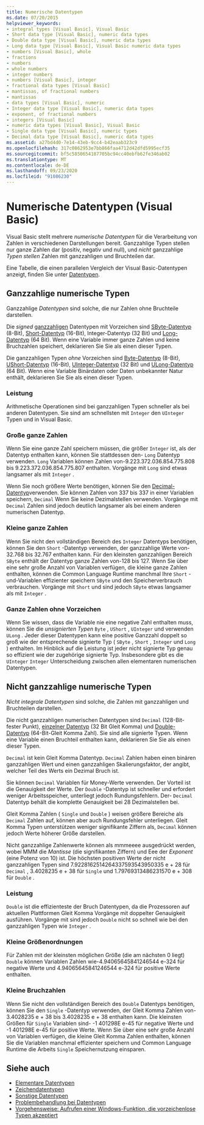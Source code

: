 ```yaml
---
title: Numerische Datentypen
ms.date: 07/20/2015
helpviewer_keywords:
- integral types [Visual Basic], Visual Basic
- Short data type [Visual Basic], numeric data types
- Double data type [Visual Basic], numeric data types
- Long data type [Visual Basic], Visual Basic numeric data types
- numbers [Visual Basic], whole
- fractions
- numbers
- whole numbers
- integer numbers
- numbers [Visual Basic], integer
- fractional data types [Visual Basic]
- mantissas, of fractional numbers
- mantissas
- data types [Visual Basic], numeric
- Integer data type [Visual Basic], numeric data types
- exponent, of fractional numbers
- integers [Visual Basic]
- numeric data types [Visual Basic], Visual Basic
- Single data type [Visual Basic], numeric types
- Decimal data type [Visual Basic], numeric data types
ms.assetid: a27bd4d0-7e14-43eb-9cc4-b42eaab323c9
ms.openlocfilehash: 317c0862953e7bb866faa4712d42dfd5995ecf35
ms.sourcegitcommit: bf5c5850654187705bc94cc40ebfb62fe346ab02
ms.translationtype: MT
ms.contentlocale: de-DE
ms.lasthandoff: 09/23/2020
ms.locfileid: "91086230"
---
```

# <a name="numeric-data-types-visual-basic"></a>Numerische Datentypen (Visual Basic)

Visual Basic stellt mehrere *numerische Datentypen* für die Verarbeitung von Zahlen in verschiedenen Darstellungen bereit. Ganzzahlige Typen stellen nur ganze Zahlen dar (positiv, negativ und null), und *nicht* ganzzahlige *Typen stellen* Zahlen mit ganzzahligen und Bruchteilen dar.  
  
 Eine Tabelle, die einen parallelen Vergleich der Visual Basic-Datentypen anzeigt, finden Sie unter [Datentypen](../../../language-reference/data-types/index.md).  
  
## <a name="integral-numeric-types"></a>Ganzzahlige numerische Typen  

 Ganzzahlige *Datentypen* sind solche, die nur Zahlen ohne Bruchteile darstellen.  
  
 Die *signed* [ganzzahligen](../../../language-reference/data-types/integer-data-type.md) Datentypen mit Vorzeichen sind [SByte-Datentyp](../../../language-reference/data-types/sbyte-data-type.md) (8-Bit), [Short-Datentyp](../../../language-reference/data-types/short-data-type.md) (16-Bit), Integer-Datentyp (32 Bit) und [Long-Datentyp](../../../language-reference/data-types/long-data-type.md) (64 Bit). Wenn eine Variable immer ganze Zahlen und keine Bruchzahlen speichert, deklarieren Sie Sie als einen dieser Typen.  
  
 Die ganzzahligen Typen *ohne* Vorzeichen sind [Byte-Datentyp](../../../language-reference/data-types/byte-data-type.md) (8-Bit), [UShort-Datentyp](../../../language-reference/data-types/ushort-data-type.md) (16-Bit), [UInteger-Datentyp](../../../language-reference/data-types/uinteger-data-type.md) (32 Bit) und [ULong-Datentyp](../../../language-reference/data-types/ulong-data-type.md) (64 Bit). Wenn eine Variable Binärdaten oder Daten unbekannter Natur enthält, deklarieren Sie Sie als einen dieser Typen.  
  
### <a name="performance"></a>Leistung  

 Arithmetische Operationen sind bei ganzzahligen Typen schneller als bei anderen Datentypen. Sie sind am schnellsten mit `Integer` den `UInteger` Typen und in Visual Basic.  
  
### <a name="large-integers"></a>Große ganze Zahlen  

 Wenn Sie eine ganze Zahl speichern müssen, die größer `Integer` ist, als der Datentyp enthalten kann, können Sie stattdessen den- `Long` Datentyp verwenden. `Long` Variablen können Zahlen von-9.223.372.036.854.775.808 bis 9.223.372.036.854.775.807 enthalten. Vorgänge mit `Long` sind etwas langsamer als mit `Integer` .  
  
 Wenn Sie noch größere Werte benötigen, können Sie den [Decimal-Datentyp](../../../language-reference/data-types/decimal-data-type.md)verwenden. Sie können Zahlen von 337 bis 337 in einer Variablen speichern, `Decimal` Wenn Sie keine Dezimalstellen verwenden. Vorgänge mit `Decimal` Zahlen sind jedoch deutlich langsamer als bei einem anderen numerischen Datentyp.  
  
### <a name="small-integers"></a>Kleine ganze Zahlen  

 Wenn Sie nicht den vollständigen Bereich des `Integer` Datentyps benötigen, können Sie den `Short` -Datentyp verwenden, der ganzzahlige Werte von-32.768 bis 32.767 enthalten kann. Für den kleinsten ganzzahligen Bereich `SByte` enthält der Datentyp ganze Zahlen von-128 bis 127. Wenn Sie über eine sehr große Anzahl von Variablen verfügen, die kleine ganze Zahlen enthalten, können die Common Language Runtime manchmal Ihre `Short` -und-Variablen effizienter speichern `SByte` und den Speicherverbrauch verbrauchen. Vorgänge mit `Short` und sind jedoch `SByte` etwas langsamer als mit `Integer` .  
  
### <a name="unsigned-integers"></a>Ganze Zahlen ohne Vorzeichen  

 Wenn Sie wissen, dass die Variable nie eine negative Zahl enthalten muss, können Sie die *unsignierten Typen* `Byte` , `UShort` , `UInteger` und verwenden `ULong` . Jeder dieser Datentypen kann eine positive Ganzzahl doppelt so groß wie der entsprechende signierte Typ ( `SByte` , `Short` , `Integer` und `Long` ) enthalten. Im Hinblick auf die Leistung ist jeder nicht signierte Typ genau so effizient wie der zugehörige signierte Typ. Insbesondere gibt es die `UInteger` `Integer` Unterscheidung zwischen allen elementaren numerischen Datentypen.  
  
## <a name="nonintegral-numeric-types"></a>Nicht ganzzahlige numerische Typen  

 *Nicht integrale Datentypen* sind solche, die Zahlen mit ganzzahligen und Bruchteilen darstellen.  
  
 Die nicht ganzzahligen numerischen Datentypen sind `Decimal` (128-Bit-fester Punkt), [einzelner Datentyp](../../../language-reference/data-types/single-data-type.md) (32 Bit Gleit Komma) und [Double-Datentyp](../../../language-reference/data-types/double-data-type.md) (64-Bit-Gleit Komma Zahl). Sie sind alle signierte Typen. Wenn eine Variable einen Bruchteil enthalten kann, deklarieren Sie Sie als einen dieser Typen.  
  
 `Decimal` ist kein Gleit Komma Datentyp. `Decimal` Zahlen haben einen binären ganzzahligen Wert und einen ganzzahligen Skalierungsfaktor, der angibt, welcher Teil des Werts ein Dezimal Bruch ist.  
  
 Sie können `Decimal` Variablen für Money-Werte verwenden. Der Vorteil ist die Genauigkeit der Werte. Der `Double` -Datentyp ist schneller und erfordert weniger Arbeitsspeicher, unterliegt jedoch Rundungsfehlern. Der- `Decimal` Datentyp behält die komplette Genauigkeit bei 28 Dezimalstellen bei.  
  
 Gleit Komma Zahlen ( `Single` und `Double` ) weisen größere Bereiche als `Decimal` Zahlen auf, können aber auch Rundungsfehler unterliegen. Gleit Komma Typen unterstützen weniger signifikante Ziffern als, `Decimal` können jedoch Werte höherer Größe darstellen.  
  
 Nicht ganzzahlige Zahlenwerte können als mmmeeee ausgedrückt werden, wobei MMM die *Mantisse* (die signifikanten Ziffern) und Eee der *Exponent* (eine Potenz von 10) ist. Die höchsten positiven Werte der nicht ganzzahligen Typen sind 7.9228162514264337593543950335 e + 28 für `Decimal` , 3.4028235 e + 38 für `Single` und 1.79769313486231570 e + 308 für `Double` .  
  
### <a name="performance"></a>Leistung  

 `Double` ist die effizienteste der Bruch Datentypen, da die Prozessoren auf aktuellen Plattformen Gleit Komma Vorgänge mit doppelter Genauigkeit ausführen. Vorgänge mit sind jedoch `Double` nicht so schnell wie bei den ganzzahligen Typen wie `Integer` .  
  
### <a name="small-magnitudes"></a>Kleine Größenordnungen  

 Für Zahlen mit der kleinsten möglichen Größe (die am nächsten 0 liegt) `Double` können Variablen Zahlen wie-4.94065645841246544 e-324 für negative Werte und 4.94065645841246544 e-324 für positive Werte enthalten.  
  
### <a name="small-fractional-numbers"></a>Kleine Bruchzahlen  

 Wenn Sie nicht den vollständigen Bereich des `Double` Datentyps benötigen, können Sie den `Single` -Datentyp verwenden, der Gleit Komma Zahlen von-3.4028235 e + 38 bis 3.4028235 e + 38 enthalten kann. Die kleinsten Größen für `Single` Variablen sind- -1 401298E e-45 für negative Werte und -1 401298E e-45 für positive Werte. Wenn Sie über eine sehr große Anzahl von Variablen verfügen, die kleine Gleit Komma Zahlen enthalten, können Sie die Variablen manchmal effizienter speichern und Common Language Runtime die Arbeits `Single` Speichernutzung einsparen.  
  
## <a name="see-also"></a>Siehe auch

- [Elementare Datentypen](elementary-data-types.md)
- [Zeichendatentypen](character-data-types.md)
- [Sonstige Datentypen](miscellaneous-data-types.md)
- [Problembehandlung bei Datentypen](troubleshooting-data-types.md)
- [Vorgehensweise: Aufrufen einer Windows-Funktion, die vorzeichenlose Typen akzeptiert](../../com-interop/how-to-call-a-windows-function-that-takes-unsigned-types.md)
